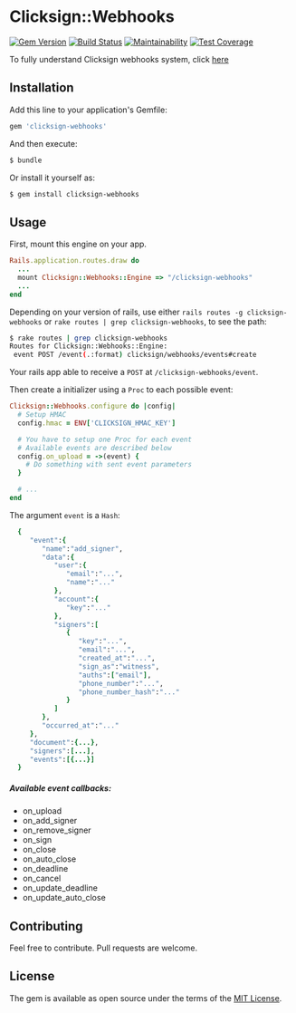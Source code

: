 # Clicksign::Webhooks

[![Gem Version](https://badge.fury.io/rb/clicksign-webhooks.svg)](https://badge.fury.io/rb/clicksign-webhooks)
[![Build Status](https://travis-ci.org/NexoosBR/clicksign-webhooks.svg?branch=master)](https://travis-ci.org/NexoosBR/clicksign-webhooks)
[![Maintainability](https://api.codeclimate.com/v1/badges/13f56cf85ed77ddf6bd1/maintainability)](https://codeclimate.com/github/NexoosBR/clicksign-webhooks/maintainability)
[![Test Coverage](https://api.codeclimate.com/v1/badges/13f56cf85ed77ddf6bd1/test_coverage)](https://codeclimate.com/github/NexoosBR/clicksign-webhooks/test_coverage)

To fully understand Clicksign webhooks system, click [here](https://developers.clicksign.com/docs/introducao-a-webhooks)

## Installation
Add this line to your application's Gemfile:

```ruby
gem 'clicksign-webhooks'
```

And then execute:
```bash
$ bundle
```

Or install it yourself as:
```bash
$ gem install clicksign-webhooks
```

## Usage

First, mount this engine on your app.

```ruby
Rails.application.routes.draw do
  ...
  mount Clicksign::Webhooks::Engine => "/clicksign-webhooks"
  ...
end

```

Depending on your version of rails, use either `rails routes -g clicksign-webhooks` or `rake routes | grep clicksign-webhooks`, to see the path:

```bash
$ rake routes | grep clicksign-webhooks
Routes for Clicksign::Webhooks::Engine:
 event POST /event(.:format) clicksign/webhooks/events#create
```

Your rails app able to receive a `POST` at `/clicksign-webhooks/event`.

Then create a initializer using a `Proc` to each possible event:

```ruby
Clicksign::Webhooks.configure do |config|
  # Setup HMAC
  config.hmac = ENV['CLICKSIGN_HMAC_KEY']

  # You have to setup one Proc for each event
  # Available events are described below
  config.on_upload = ->(event) {
    # Do something with sent event parameters
  }

  # ...
end
```

The argument `event` is a `Hash`:

```ruby
  {
     "event":{
        "name":"add_signer",
        "data":{
           "user":{
              "email":"...",
              "name":"..."
           },
           "account":{
              "key":"..."
           },
           "signers":[
              {
                 "key":"...",
                 "email":"...",
                 "created_at":"...",
                 "sign_as":"witness",
                 "auths":["email"],
                 "phone_number":"...",
                 "phone_number_hash":"..."
              }
           ]
        },
        "occurred_at":"..."
     },
     "document":{...},
     "signers":[...],
     "events":[{...}]
  }
```

##### Available event callbacks:

- on_upload
- on_add_signer
- on_remove_signer
- on_sign
- on_close
- on_auto_close
- on_deadline
- on_cancel
- on_update_deadline
- on_update_auto_close

## Contributing

Feel free to contribute. Pull requests are welcome.

## License
The gem is available as open source under the terms of the [MIT License](https://opensource.org/licenses/MIT).
